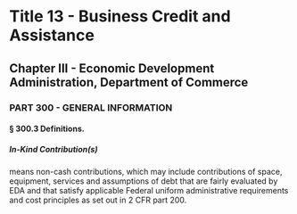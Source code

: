 
# Title 13 - Business Credit and Assistance
## Chapter III - Economic Development Administration, Department of Commerce
### PART 300 - GENERAL INFORMATION
#### § 300.3 Definitions.
##### In-Kind Contribution(s)

means non-cash contributions, which may include contributions of space, equipment, services and assumptions of debt that are fairly evaluated by EDA and that satisfy applicable Federal uniform administrative requirements and cost principles as set out in 2 CFR part 200.
